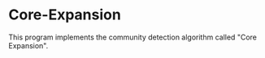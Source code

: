 # Core-Expansion
This program implements the community detection algorithm called "Core Expansion".
